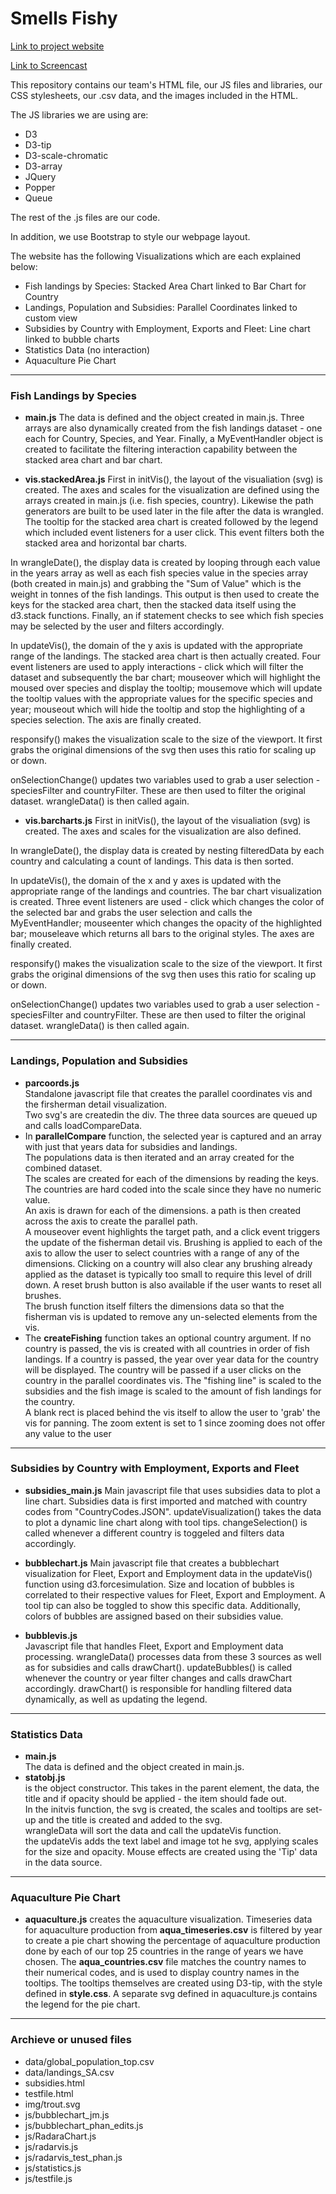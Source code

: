 # Smells Fishy

[Link to project website](https://onthemarq.github.io/smellsfishy.github.io/)

[Link to Screencast](https://drive.google.com/drive/u/0/folders/0ANwQ8mygqUzKUk9PVA?fbclid=IwAR26hdrpK0Iw3OkPNE8KAlN6k9kcvYnmYKu9n37QbwYaIkK6R6NPmtN0Y5Q)

This repository contains our team's HTML file, our JS files and libraries, our CSS stylesheets, our .csv data, and the images included in the HTML.

The JS libraries we are using are:
- D3
- D3-tip
- D3-scale-chromatic
- D3-array
- JQuery
- Popper
- Queue

The rest of the .js files are our code.

In addition, we use Bootstrap to style our webpage layout.

The website has the following Visualizations which are each explained below:
- Fish landings by Species: Stacked Area Chart linked to Bar Chart for Country
- Landings, Population and Subsidies: Parallel Coordinates linked to custom view
- Subsidies by Country with Employment, Exports and Fleet: Line chart linked to bubble charts
- Statistics Data (no interaction)
- Aquaculture Pie Chart
 ---
 ### Fish Landings by Species
 - **main.js**
 The data is defined and the object created in main.js. Three arrays are also dynamically created from the fish landings dataset - one each for Country, Species, and Year. Finally, a MyEventHandler object is created to facilitate the filtering interaction capability between the stacked area chart and bar chart.

 - **vis.stackedArea.js**
 First in initVis(), the layout of the visualiation (svg) is created. The axes and scales for the visualization are defined using the arrays created in main.js (i.e. fish species, country). Likewise the path generators are built to be used later in the file after the data is wrangled. The tooltip for the stacked area chart is created followed by the legend which included event listeners for a user click. This event filters both the stacked area and horizontal bar charts.

In wrangleDate(), the display data is created by looping through each value in the years array as well as each fish species value in the species array (both created in main.js) and grabbing the "Sum of Value" which is the weight in tonnes of the fish landings. This output is then used to create the keys for the stacked area chart, then the stacked data itself using the d3.stack functions. Finally, an if statement checks to see which fish species may be selected by the user and filters accordingly.

In updateVis(), the domain of the y axis is updated with the appropriate range of the landings. The stacked area chart is then actually created. Four event listeners are used to apply interactions - click which will filter the dataset and subsequently the bar chart; mouseover which will highlight the moused over species and display the tooltip; mousemove which will update the tooltip values with the appropriate values for the specific species and year; mouseout which will hide the tooltip and stop the highlighting of a species selection. The axis are finally created.

responsify() makes the visualization scale to the size of the viewport. It first grabs the original dimensions of the svg then uses this ratio for scaling up or down.

onSelectionChange() updates two variables used to grab a user selection - speciesFilter and countryFilter. These are then used to filter the original dataset. wrangleData() is then called again.

 - **vis.barcharts.js**
 First in initVis(), the layout of the visualiation (svg) is created. The axes and scales for the visualization are also defined.

In wrangleDate(), the display data is created by nesting filteredData by each country and calculating a count of landings. This data is then sorted.

In updateVis(), the domain of the x and y axes is updated with the appropriate range of the landings and countries. The bar chart visualization is created. Three event listeners are used - click which changes the color of the selected bar and grabs the user selection and calls the MyEventHandler; mouseenter which changes the opacity of the highlighted bar; mouseleave which returns all bars to the original styles. The axes are finally created.

responsify() makes the visualization scale to the size of the viewport. It first grabs the original dimensions of the svg then uses this ratio for scaling up or down.

onSelectionChange() updates two variables used to grab a user selection - speciesFilter and countryFilter. These are then used to filter the original dataset. wrangleData() is then called again.
 
 ---
 ### Landings, Population and Subsidies  

- **parcoords.js**  
Standalone javascript file that creates the parallel coordinates vis and the firsherman detail visualization.  
Two svg's are createdin the div. The three data sources are queued up and calls loadCompareData.   
- In **parallelCompare** function, the selected year is captured and an array with just that years data for subsidies and landings.  
The populations data is then iterated and an array created for the combined dataset.  
The scales are created for each of the dimensions by reading the keys.
The countries are hard coded into the scale since they have no numeric value.  
An axis is drawn for each of the dimensions. a path is then created across the axis to create the parallel path.  
A mouseover event highlights the target path, and a click event triggers the update of the fisherman detail vis.
Brushing is applied to each of the axis to allow the user to select countries with a range of any of the dimensions.
Clicking on a country will also clear any brushing already applied as the dataset is typically too small to require this level of drill down.
A reset brush button is also available if the user wants to reset all brushes.  
The brush function itself filters the dimensions data so that the fisherman vis is updated to remove any un-selected elements from the vis.  
- The **createFishing** function takes an optional country argument. If no country is passed, the vis is created with all countries in order of fish landings.
If a country is passed, the year over year data for the country will be displayed. The country will be passed if a user clicks on the country in the parallel coordinates vis.
The "fishing line" is scaled to the subsidies and the fish image is scaled to the amount of fish landings for the country.  
A blank rect is placed behind the vis itself to allow the user to 'grab' the vis for panning.
The zoom extent is set to 1 since zooming does not offer any value to the user



 ---
 ### Subsidies by Country with Employment, Exports and Fleet
 
 - **subsidies_main.js** 
 Main javascript file that uses subsidies data to plot a line chart. 
 Subsidies data is first imported and matched with country codes from "CountryCodes.JSON". 
 updateVisualization() takes the data to plot a dynamic line chart along with tool tips. 
 changeSelection() is called whenever a different country is toggeled and filters data accordingly.    
 
 - **bubblechart.js**
 Main javascript file that creates a bubblechart visualization for Fleet, Export and Employment data in the updateVis() function using d3.forcesimulation. 
 Size and location of bubbles is correlated to their respective values for Fleet, Export and Employment. 
 A tool tip can also be toggled to show this specific data. 
 Additionally, colors of bubbles are assigned based on their subsidies value. 
 
 - **bubblevis.js**  
 Javascript file that handles Fleet, Export and Employment data processing. 
 wrangleData() processes data from these 3 sources as well as for subsidies and calls drawChart().
 updateBubbles() is called whenever the country or year filter changes and calls drawChart accordingly.
 drawChart() is responsible for handling filtered data dynamically, as well as updating the legend. 
 
 ---
 ### Statistics Data
 - **main.js**   
 The data is defined and the object created in main.js.   
 - **statobj.js**   
 is the object constructor. This takes in the parent element, 
 the data, the title and if opacity should be applied - the item should fade out.  
 In the initvis function, the svg is created, the scales and tooltips are set-up 
 and the title is created and added to the svg.  
 wrangleData will sort the data and call the updateVis function.  
 the updateVis adds the text label and image tot he svg, applying scales for the size and opacity.
 Mouse effects are created using the 'Tip' data in the data source.
 
 
 ---
 ### Aquaculture Pie Chart
 - **aquaculture.js** creates the aquaculture visualization.
 Timeseries data for aquaculture production from **aqua_timeseries.csv** is filtered by year to create a pie chart
 showing the percentage of aquaculture production done by each of our top 25 countries in the range of years we have 
 chosen. The **aqua_countries.csv** file matches the country names to their numerical codes, and is used to display 
 country names in the tooltips. The tooltips themselves are created using D3-tip, with the style defined in 
 **style.css**. A separate svg defined in aquaculture.js contains the legend for the pie chart.
 
 ---
 ### Archieve or unused files
- data/global_population_top.csv
-  data/landings_SA.csv
- subsidies.html
- testfile.html
- img/trout.svg
- js/bubblechart_jm.js
- js/bubblechart_phan_edits.js
- js/RadaraChart.js
- js/radarvis.js
- js/radarvis_test_phan.js
- js/statistics.js
- js/testfile.js
